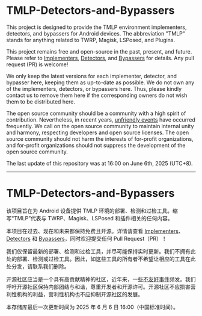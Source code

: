 # TMLP-Detectors-and-Bypassers

This project is designed to provide the TMLP environment implementers, detectors, and bypassers for Android devices. The abbreviation "TMLP" stands for anything related to TWRP, Magisk, LSPosed, and Plugins. 

This project remains free and open-source in the past, present, and future. Please refer to [Implementers](./Implementers/README.md), [Detectors](./Detectors/README.md), and [Bypassers](./Bypassers/README.md) for details. Any pull request (PR) is welcome! 

We only keep the latest versions for each implementer, detector, and bypasser here, keeping them as up-to-date as possible. We do not own any of the implementers, detectors, or bypassers here. Thus, please kindly contact us to remove them here if the corresponding owners do not wish them to be distributed here. 

The open source community should be a community with a high spirit of contribution. Nevertheless, in recent years, [unfriendly events](./Events/README.md) have occurred frequently. We call on the open source community to maintain internal unity and harmony, respecting developers and open source licenses. The open source community should not harm the interests of for-profit organizations, and for-profit organizations should not suppress the development of the open source community. 

The last update of this repository was at 16:00 on June 6th, 2025 (UTC+8). 

---

# TMLP-Detectors-and-Bypassers

该项目旨在为 Android 设备提供 TMLP 环境的部署、检测和过检工具。缩写“TMLP”代表与 TWRP、Magisk、LSPosed 和插件相关的任何内容。

本项目在过去、现在和未来都保持免费且开源。详情请查看 [Implementers](./Implementers/README.md)、[Detectors](./Detectors/README.md) 和 [Bypassers](./Bypassers/README.md)，同时欢迎提交任何 Pull Request（PR）！

我们仅保留最新的部署、检测和过检工具，并尽可能保持实时更新。我们不拥有此处的部署、检测或过检工具。因此，如这些工具的所有者不希望让相应的工具在此处分发，请联系我们删除。

开源社区应当是一个具有高贡献精神的社区，近年来，一些[不友好事件](./Events/README.md)频发。我们呼吁开源社区保持内部团结与和谐，尊重开发者和开源许可。开源社区不应损害营利性机构的利益，营利性机构也不应抑制开源社区的发展。

本存储库最后一次更新时间为 2025 年 6 月 6 日 16:00（中国标准时间）。
